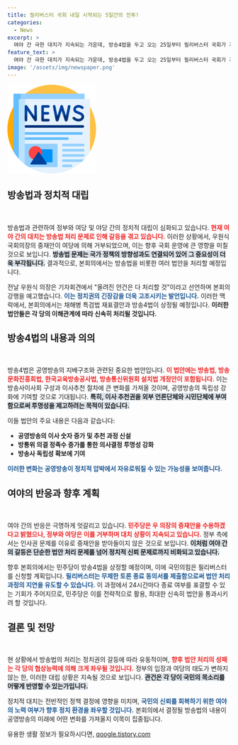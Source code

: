 ```yaml
---
title: 필리버스터 국회 내일 시작되는 5일간의 전투!
categories:
  - News
excerpt: >
  여야 간 극한 대치가 지속되는 가운데, 방송4법을 두고 오는 25일부터 필리버스터 국회가 개회된다. 정부·여당의 중재안 거부로 본회의에서는 필리버스터와 법안 상정이 반복될 예정이며, 각당의 치열한 대응이 예상된다. 클릭하여 자세한 상황을 확인하세요!
feature_text: >
  여야 간 극한 대치가 지속되는 가운데, 방송4법을 두고 오는 25일부터 필리버스터 국회가 개회된다. 정부·여당의 중재안 거부로 본회의에서는 필리버스터와 법안 상정이 반복될 예정이며, 각당의 치열한 대응이 예상된다. 클릭하여 자세한 상황을 확인하세요!
image: '/assets/img/newspaper.png'
---
```


<p><img src="/assets/img/newspaper.png" alt="kimp 속보" /></p>

<h2 data-ke-size="size26">방송법과 정치적 대립</h2>

<p data-ke-size="size16">&nbsp;</p>

<p>방송법과 관련하여 정부와 여당 및 야당 간의 정치적 대립이 심화되고 있습니다. <b><span style="color: #ee2323;">현재 여야 간의 대치는 방송법 처리 문제로 인해 갈등을 겪고 있습니다.</span></b> 이러한 상황에서, 우원식 국회의장의 중재안이 여당에 의해 거부되었으며, 이는 향후 국회 운영에 큰 영향을 미칠 것으로 보입니다. <b><span style="background-color: #21538527;">방송법 문제는 국가 정책의 방향성과도 연결되어 있어 그 중요성이 더욱 부각됩니다.</span></b> 결과적으로, 본회의에서는 방송법을 비롯한 여러 법안을 처리할 예정입니다.</p>

<p>전날 우원식 의장은 기자회견에서 "올려진 안건은 다 처리할 것"이라고 선언하며 본회의 강행을 예고했습니다. <b><span style="color: #1a5490;">이는 정치권의 긴장감을 더욱 고조시키는 발언입니다.</span></b> 이러한 맥락에서, 본회의에서는 채해병 특검법 재표결안과 방송4법이 상정될 예정입니다. <b>이러한 법안들은 각 당의 이해관계에 따라 신속히 처리될 것입니다.</b></p>

<h2 data-ke-size="size26">방송4법의 내용과 의의</h2>

<p data-ke-size="size16">&nbsp;</p>

<p>방송4법은 공영방송의 지배구조와 관련된 중요한 법안입니다. <b><span style="color: #ee2323;">이 법안에는 방송법, 방송문화진흥회법, 한국교육방송공사법, 방송통신위원회 설치법 개정안이 포함됩니다.</span></b> 이는 방송사이사회 구성과 이사추천 절차에 큰 변화를 가져올 것이며, 공영방송의 독립성 강화에 기여할 것으로 기대됩니다. <b><span style="background-color: #21538527;">특히, 이사 추천권을 외부 언론단체와 시민단체에 부여함으로써 투명성을 제고하려는 목적이 있습니다.</span></b> </p>

<p>이들 법안의 주요 내용은 다음과 같습니다:</p>

<ul>
    <li><b>공영방송의 이사 숫자 증가 및 추천 과정 신설</b></li>
    <li><b>방통위 의결 정족수 증가를 통한 의사결정 투명성 강화</b></li>
    <li><b>방송사 독립성 확보에 기여</b></li>
</ul>

<p><b><span style="color: #1a5490;">이러한 변화는 공영방송이 정치적 압박에서 자유로워질 수 있는 가능성을 보여줍니다.</span></b></p>

<h2 data-ke-size="size26">여야의 반응과 향후 계획</h2>

<p data-ke-size="size16">&nbsp;</p>

<p>여야 간의 반응은 극명하게 엇갈리고 있습니다. <b><span style="color: #ee2323;">민주당은 우 의장의 중재안을 수용하겠다고 밝혔으나, 정부와 여당은 이를 거부하며 대치 상황이 지속되고 있습니다.</span></b> 정부 측에서는 인사권 문제를 이유로 중재안을 받아들이지 않은 것으로 보입니다. <b><span style="background-color: #21538527;">이처럼 여야 간의 갈등은 단순한 법안 처리 문제를 넘어 정치적 신뢰 문제로까지 비화되고 있습니다.</span></b></p>

<p>향후 본회의에서는 민주당이 방송4법을 상정할 예정이며, 이에 국민의힘은 필리버스터를 신청할 계획입니다. <b><span style="color: #1a5490;">필리버스터는 무제한 토론 종료 동의서를 제출함으로써 법안 처리 과정의 지연을 유도할 수 있습니다.</span></b> 이 과정에서 24시간마다 종료 여부를 표결할 수 있는 기회가 주어지므로, 민주당은 이를 전략적으로 활용, 최대한 신속히 법안을 통과시키려 할 것입니다.</p>

<h2 data-ke-size="size26">결론 및 전망</h2>

<p data-ke-size="size16">&nbsp;</p>

<p>현 상황에서 방송법의 처리는 정치권의 갈등에 따라 유동적이며, <b><span style="color: #ee2323;">향후 법안 처리의 성패는 각 당의 협상능력에 의해 크게 좌우될 것입니다.</span></b> 정부의 입장과 여당의 태도가 변하지 않는 한, 이러한 대립 상황은 지속될 것으로 보입니다. <b><span style="background-color: #21538527;">관건은 각 당이 국민의 목소리를 어떻게 반영할 수 있는가입니다.</span></b> </p>

<p>정치적 대치는 전반적인 정책 결정에 영향을 미치며, <b><span style="color: #1a5490;">국민의 신뢰를 회복하기 위한 여야의 노력 여부가 향후 정치 환경을 좌우할 것입니다.</span></b> 본회의에서 결정될 방송법의 내용이 공영방송의 미래에 어떤 변화를 가져올지 이목이 집중됩니다.</p>
유용한 생활 정보가 필요하시다면, <a href="https://qoogle.tistory.com" rel="dofollow">qoogle.tistory.com</a>


